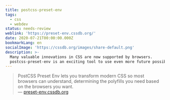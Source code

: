 ```yaml
---
title: postcss-preset-env
tags:
  - css
  - webdev
status: needs-review
weblink: 'https://preset-env.cssdb.org/'
date: 2020-07-21T00:00:00.000Z
bookmarkLang: en
socialImage: 'https://cssdb.org/images/share-default.png'
description: >-
  Many valuable innovations in CSS are now supported by browsers.
  postcss-preset-env is an exciting tool to use even more future possibilities today.
---
```

<blockquote>PostCSS Preset Env lets you transform modern CSS so most browsers can understand, determining the polyfills you need based on the browsers you want.<footer>— <a href="https://preset-env.cssdb.org/">preset-env.cssdb.org</a></footer></blockquote>
